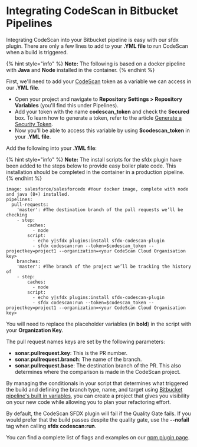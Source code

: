 # Integrating CodeScan in Bitbucket Pipelines

Integrating CodeScan into your Bitbucket pipeline is easy with our sfdx plugin. There are only a few lines to add to your **.YML file** to run CodeScan when a build is triggered.

{% hint style="info" %}
**Note:** The following is based on a docker pipeline with **Java** and **Node** installed in the container.
{% endhint %}

First, we'll need to add your [CodeScan](https://www.codescan.io/) token as a variable we can access in our **.YML file**.

* Open your project and navigate to **Repository Settings > Repository Variables** (you'll find this under Pipelines).
* Add your token with the name **codescan\_token** and check the **Secured** box. To learn how to generate a token, refer to the article [Generate a Security Token](https://knowledgebase.autorabit.com/codescan/docs/generate-a-security-token).
* Now you'll be able to access this variable by using **$codescan\_token** in your **.YML file**.

Add the following into your **.YML file**:

{% hint style="info" %}
**Note:** The install scripts for the sfdx plugin have been added to the steps below to provide easy boiler plate code. This installation should be completed in the container in a production pipeline.
{% endhint %}

```
image: salesforce/salesforcedx #Your docker image, complete with node and java (8+) installed.
pipelines:
  pull-requests:
    'master': #The destination branch of the pull requests we’ll be checking
    - step:
        caches:
          - node
        script:          
          - echo y|sfdx plugins:install sfdx-codescan-plugin
          - sfdx codescan:run --token=$codescan_token --projectkey=project1 --organization=<your CodeScan Cloud Organisation key>
    branches:
    'master': #The branch of the project we’ll be tracking the history of
    - step:
        caches:
          - node
        script:         
          - echo y|sfdx plugins:install sfdx-codescan-plugin
          - sfdx codescan:run --token=$codescan_token --projectkey=project1 --organization=<your CodeScan Cloud Organisation key>
```

You will need to replace the placeholder variables (in **bold**) in the script with your **Organization Key**.

The pull request names keys are set by the following parameters:

* **sonar.pullrequest.key**: This is the PR number.
* **sonar.pullrequest.branch**: The name of the branch.
* **sonar.pullrequest.base**: The destination branch of the PR. This also determines where the comparison is made in the CodeScan project.

By managing the conditionals in your script that determines what triggered the build and defining the branch type, name, and target using [Bitbucket pipeline's built in variables](https://support.atlassian.com/bitbucket-cloud/docs/variables-and-secrets/), you can create a project that gives you visibility on your new code while allowing you to plan your refactoring effort.

By default, the CodeScan SFDX plugin will fail if the Quality Gate fails. If you would prefer that the build passes despite the quality gate, use the **--nofail** tag when calling **sfdx codescan:run**.

You can find a complete list of flags and examples on our [npm plugin page](https://www.npmjs.com/package/sfdx-codescan-plugin).
